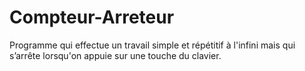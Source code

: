 # Compteur-Arreteur
Programme qui effectue un travail simple et répétitif à l'infini mais qui s’arrête lorsqu'on appuie sur une touche du clavier.
